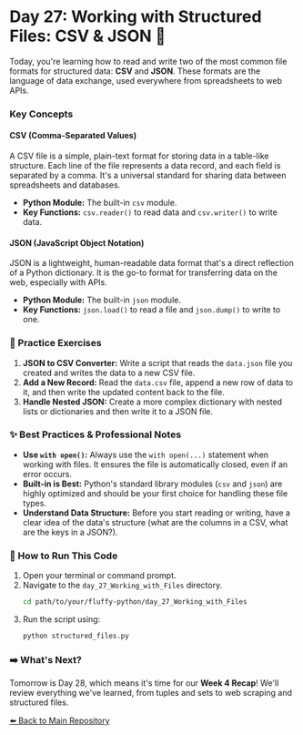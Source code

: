 # Day 27: Working with Structured Files: CSV & JSON 📂

Today, you're learning how to read and write two of the most common file formats for structured data: **CSV** and **JSON**. These formats are the language of data exchange, used everywhere from spreadsheets to web APIs.

### Key Concepts

#### CSV (Comma-Separated Values)
A CSV file is a simple, plain-text format for storing data in a table-like structure. Each line of the file represents a data record, and each field is separated by a comma. It's a universal standard for sharing data between spreadsheets and databases. 

* **Python Module:** The built-in `csv` module.
* **Key Functions:** `csv.reader()` to read data and `csv.writer()` to write data.

#### JSON (JavaScript Object Notation)
JSON is a lightweight, human-readable data format that's a direct reflection of a Python dictionary. It is the go-to format for transferring data on the web, especially with APIs.

* **Python Module:** The built-in `json` module.
* **Key Functions:** `json.load()` to read a file and `json.dump()` to write to one.

### 📝 Practice Exercises

1.  **JSON to CSV Converter:** Write a script that reads the `data.json` file you created and writes the data to a new CSV file.
2.  **Add a New Record:** Read the `data.csv` file, append a new row of data to it, and then write the updated content back to the file.
3.  **Handle Nested JSON:** Create a more complex dictionary with nested lists or dictionaries and then write it to a JSON file.

### ✨ Best Practices & Professional Notes

* **Use `with open()`:** Always use the `with open(...)` statement when working with files. It ensures the file is automatically closed, even if an error occurs.
* **Built-in is Best:** Python's standard library modules (`csv` and `json`) are highly optimized and should be your first choice for handling these file types.
* **Understand Data Structure:** Before you start reading or writing, have a clear idea of the data's structure (what are the columns in a CSV, what are the keys in a JSON?).

### 🏃 How to Run This Code

1.  Open your terminal or command prompt.
2.  Navigate to the `day_27_Working_with_Files` directory.
    ```bash
    cd path/to/your/fluffy-python/day_27_Working_with_Files
    ```
3.  Run the script using:
    ```bash
    python structured_files.py
    ```

### ➡️ What's Next?

Tomorrow is Day 28, which means it's time for our **Week 4 Recap**! We'll review everything we've learned, from tuples and sets to web scraping and structured files.

[⬅️ Back to Main Repository](./README.md)
